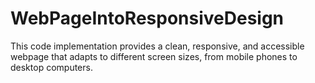 # WebPageIntoResponsiveDesign

This code implementation provides a clean, responsive, and accessible webpage that adapts to different screen sizes, from mobile phones to desktop computers.

